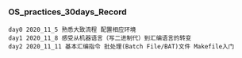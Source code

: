### OS_practices_30days_Record
    day0 2020_11_5 熟悉大致流程 配置相应环境
    day1 2020_11_8 感受从机器语言（写二进制代）到汇编语言的转变 
    day2 2020_11_11 基本汇编指令 批处理(Batch File/BAT)文件 Makefile入门
